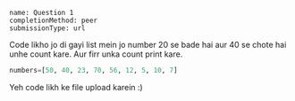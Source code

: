 ```ngMeta
name: Question 1
completionMethod: peer
submissionType: url
```

Code likho jo di gayi list mein jo number 20 se bade hai aur 40 se chote hai unhe count kare. Aur firr unka count print kare.

```python
numbers=[50, 40, 23, 70, 56, 12, 5, 10, 7]
```

Yeh code likh ke file upload karein :)
